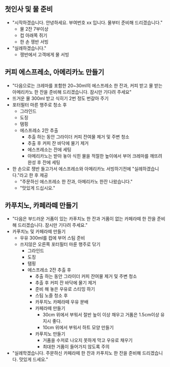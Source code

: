 ## 첫인사 및 물 준비
- "시작하겠습니다. 안녕하세요. 부여번호 xx 입니다. 물부터 준비해 드리겠습니다."
    - 물 2잔 7부이상
    - 컵 아래쪽 쥐기
    - 한 손 쟁반 서빙
- "실례하겠습니다."
    - 쟁반에서 고객에게 물 서빙

## 커피 에스프레소, 아메리카노 만들기
- "다음으로는 크레마를 포함한 20~30ml의 에스프레소 한 잔과, 커피 받고 물 받는 아메리카노 한 잔을 준비해 드리겠습니다. 잠시만 기다려 주세요"
- 뜨거운 물 300ml 받고 식히기 2번 정도 번갈아 주기
- 포터필터 마른 행주로 청소 후
    - 그라인드
    - 도징
    - 탬핑
    - 에스프레소 2잔 추출
        - 추출 하는 동안 그라이더 커피 잔여물 제거 및 주변 청소
        - 추출 후 커피 잔 바닥에 물기 제거
        - 에스프레소는 잔에 세팅
        - 아메리카노는 받아 놓아 식힌 물을 적절한 높이에서 부어 크레마를 깨뜨려 완성 후 잔에 세팅
- 한 손으로 쟁반 들고가서 에스프레소와 아메리카노 서빙하기전에 "실례하겠습니다."라고 한 후 제공
    - "주문하신 에스프레소 한 잔과, 아메리카노 한잔 나왔습니다."
    - "맛있게 드십시요."

## 카푸치노, 카페라떼 만들기
-  "다음은 부드러운 거품이 있는 카푸치노 한 잔과 거품이 없는 카페라떼 한 잔을 준비해 드리겠습니다. 잠시만 기다려 주세요."
- 카푸치노 및 카페라떼 만들기
    - 우유 300ml를 컵에 부어 스팀 준비
    - 쓰지않은 오른쪽 포터필터 마룬 행주로 닦기
        - 그라인드
        - 도징
        - 탬핑
        - 에스프레소 2잔 추출 후
            - 추출 하는 동안 그라이더 커피 잔여물 제거 및 주변 청소
            - 추출 후 커피 잔 바닥에 물기 제거
            - 준비 해 놓은 우유로 스티밍 하기
            - 스팀 노즐 청소 후
            - 카푸치노 카페라떼 우유 분배
            - 카페라떼 만들기
                - 30cm 위에서 부워서 절반 높이 이상 채우고 거품은 1.5cm이상 유지시 좋다.
                - 10cm 위에서 부워서 하트 모양 만들기
            - 카푸치노 만들기
                - 거품을 수저로 나오지 못하게 막고 우유로 채우기
                - 최대한 거품이 들어가지 않도록 주의
- "실례학겠습니다. 주문하신 카페라떼 한 잔과 카푸치노 한 잔을 준비해 드리겠습니다. 맛있게 드세요."